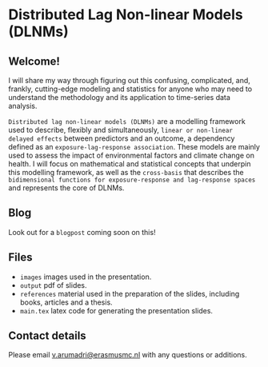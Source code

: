 # Distributed Lag Non-linear Models (DLNMs)
## Welcome! 

I will share my way through figuring out this confusing, complicated, and, frankly, cutting-edge modeling and statistics for anyone who may need to understand the methodology and its application to time-series data analysis. 

`Distributed lag non-linear models (DLNMs)` are a modelling framework used to describe, flexibly and simultaneously, `linear or non-linear delayed effects` between predictors and an outcome, a dependency defined as an `exposure-lag-response association`. These models are mainly used to assess the impact of environmental factors and climate change on health. I will focus on mathematical and statistical concepts that underpin this modelling framework, as well as the `cross-basis` that describes the `bidimensional functions for exposure-response and lag-response spaces` and represents the core of DLNMs. 

## Blog
Look out for a `blogpost` coming soon on this!

## Files 
+ `images` images used in the presentation.
+ `output` pdf of slides. 
+ `references` material used in the preparation of the slides, including books, articles and a thesis.
+ `main.tex` latex code for generating the presentation slides.


## Contact details 
Please email [v.arumadri@erasmusmc.nl](mailto:v.arumadri@erasmusmc.nl) with any questions or additions.
